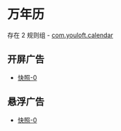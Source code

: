 # 万年历

存在 2 规则组 - [com.youloft.calendar](/src/apps/com.youloft.calendar.ts)

## 开屏广告

- [快照-0](https://i.gkd.li/import/13499542)

## 悬浮广告

- [快照-0](https://i.gkd.li/import/13348416)
